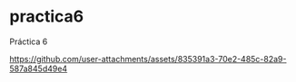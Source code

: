 # practica6
Práctica 6


https://github.com/user-attachments/assets/835391a3-70e2-485c-82a9-587a845d49e4

